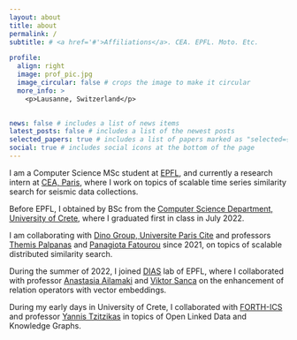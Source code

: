 ```yaml
---
layout: about
title: about
permalink: /
subtitle: # <a href='#'>Affiliations</a>. CEA. EPFL. Moto. Etc.

profile:
  align: right
  image: prof_pic.jpg
  image_circular: false # crops the image to make it circular
  more_info: >
    <p>Lausanne, Switzerland</p>
    

news: false # includes a list of news items
latest_posts: false # includes a list of the newest posts
selected_papers: true # includes a list of papers marked as "selected={true}"
social: true # includes social icons at the bottom of the page
---
```


<!--Write your biography here. Tell the world about yourself. Link to your favorite [subreddit](http://reddit.com). You can put a picture in, too. The code is already in, just name your picture `prof_pic.jpg` and put it in the `img/` folder.-->

I am a Computer Science MSc student at [EPFL](https://www.epfl.ch/en/), and currently a research intern at [CEA, Paris](https://www.cea.fr/), where I work on topics of scalable time series similarity search for seismic data collections. 

<!-- I am particurarly interested for distributed time series similarity search and machine learning. -->

Before EPFL, I obtained by BSc from the [Computer Science Department, University of Crete](), where I graduated first in class in July 2022.

I am collaborating with [Dino Group, Universite Paris Cite]() and professors [Themis Palpanas]() and [Panagiota Fatourou]() since 2021, on topics of scalable distributed similarity search.

During the summer of 2022, I joined [DIAS]() lab of EPFL, where I collaborated with professor [Anastasia Ailamaki]() and [Viktor Sanca]() on the enhancement of relation operators with vector embeddings. 

During my early days in University of Crete, I collaborated with [FORTH-ICS]() and professor [Yannis Tzitzikas]() in topics of Open Linked Data and Knowledge Graphs.


<!--Put your address / P.O. box / other info right below your picture. You can also disable any of these elements by editing `profile` property of the YAML header of your `_pages/about.md`. Edit `_bibliography/papers.bib` and Jekyll will render your [publications page](/al-folio/publications/) automatically.

Link to your social media connections, too. This theme is set up to use [Font Awesome icons](https://fontawesome.com/) and [Academicons](https://jpswalsh.github.io/academicons/), like the ones below. Add your Facebook, Twitter, LinkedIn, Google Scholar, or just disable all of them.-->
